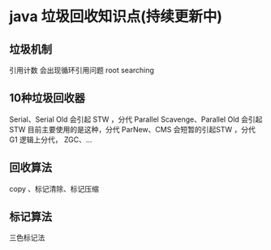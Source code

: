 
# java 垃圾回收知识点(持续更新中)
## 垃圾机制

引用计数         会出现循环引用问题
root searching 

## 10种垃圾回收器

 Serial、Serial Old               会引起 STW ，分代
 Parallel Scavenge、Parallel Old  会引起STW 目前主要使用的是这种，分代
 ParNew、CMS                      会短暂的引起STW ，分代
 G1                               逻辑上分代， 
 ZGC、...                    
 

## 回收算法

copy 、标记清除、标记压缩

## 标记算法

三色标记法
